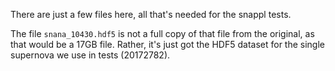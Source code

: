 There are just a few files here, all that's needed for the snappl tests.

The file `snana_10430.hdf5` is not a full copy of that file from the original, as that would be a 17GB file.  Rather, it's just got the HDF5 dataset for the single supernova we use in tests (20172782).